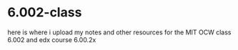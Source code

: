 # 6.002-class
here is where i upload my notes and other resources for the MIT OCW class 6.002 and edx course 6.00.2x
